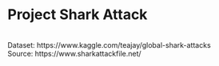 # Project Shark Attack
 <br />
Dataset: https://www.kaggle.com/teajay/global-shark-attacks  <br />
Source: https://www.sharkattackfile.net/  <br />

